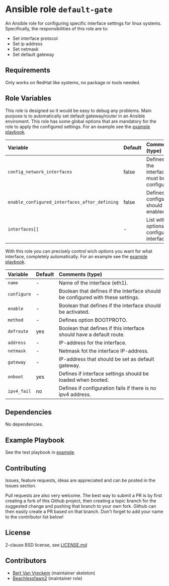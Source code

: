 # Ansible role `default-gate`

An Ansible role for configuring specific interface settings for linux systems. Specifically, the responsibilities of this role are to:

- Set interface protocol
- Set ip address
- Set netmask
- Set default gateway

## Requirements

Only works on RedHat like systems, no package or tools needed.

## Role Variables

This role is designed so it would be easy to debug any problems. Main purpose is to automatically set default gateway/router in an Ansible enviroment. This role has some global options that are mandatory for the role to apply the configured settings. For an example see the [example playbook](/example/example_playbook.yml).

| Variable   | Default | Comments (type)  |
| :---       | :---    | :---             |
| `config_network_interfaces` | false | Defines if the interface must be configured. |
| `enable_configured_interfaces_after_defining` | false | Defines if configs should be enabled. |
| `interfaces[]` | - | List with options for configuring interface. |

With this role you can precisely control wich options you want for what interface, completely automatically. For an example see the [example playbook](/example/example_playbook.yml).

| Variable   | Default | Comments (type)  |
| :---       | :---    | :---             |
| `name` | - | Name of the interface (eth1). |
| `configure` | - | Boolean that defines if the interface should be configured with these settings. |
| `enable` | - | Boolean that defines if the interface should be activated. |
| `method` | - | Defines option BOOTPROTO. |
| `defroute` | yes | Boolean that defines if this interface should have a default route. |
| `address` | - | IP-address for the interface. |
| `netmask` | - | Netmask fot the interface IP-address. |
| `gateway` | - | IP-address that should be set as default gateway. |
| `onboot` | yes | Defines if interface settings should be loaded when booted. |
| `ipv4_fail` | no | Defines if configuration fails if there is no ipv4 address. |

## Dependencies

No dependencies.

## Example Playbook

See the test playbook in [example](/example/).

## Contributing

Issues, feature requests, ideas are appreciated and can be posted in the Issues section.

Pull requests are also very welcome. The best way to submit a PR is by first creating a fork of this Github project, then creating a topic branch for the suggested change and pushing that branch to your own fork. Github can then easily create a PR based on that branch. Don't forget to add your name to the contributor list below!

## License

2-clause BSD license, see [LICENSE.md](LICENSE.md)

## Contributors

- [Bert Van Vreckem](https://github.com/bertvv/) (maintainer skeleton)
- [Beachlessfawn2](https://github.com/Beachlessfawn2) (maintainer role)